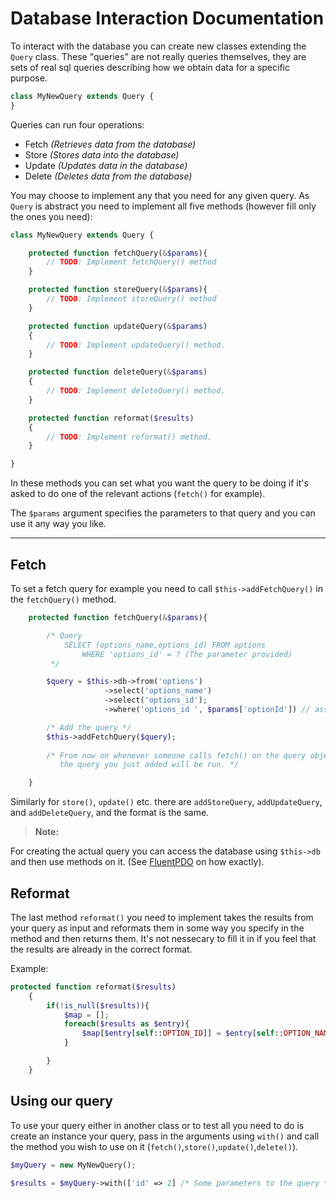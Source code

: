 Database Interaction Documentation
===================


To interact with the database you can create new classes extending the `Query` class. These "queries" are not really queries themselves, they are sets of real sql queries describing how we obtain data for a specific purpose.

```php
class MyNewQuery extends Query {
}
```

Queries can run four operations:
- Fetch  *(Retrieves data from the database)*
- Store  *(Stores data into the database)*
- Update *(Updates data in the database)*
- Delete *(Deletes data from the database)*

You may choose to implement any that you need for any given query. As `Query` is abstract you need to implement all five methods (however fill only the ones you need):

```php
class MyNewQuery extends Query {

	protected function fetchQuery(&$params){
		// TODO: Implement fetchQuery() method
	}

	protected function storeQuery(&$params){
		// TODO: Implement storeQuery() method
	}

	protected function updateQuery(&$params)
    {
        // TODO: Implement updateQuery() method.
    }

    protected function deleteQuery(&$params)
    {
        // TODO: Implement deleteQuery() method.
    }

    protected function reformat($results)
    {
		// TODO: Implement reformat() method.
    }

}
```

In these methods you can set what you want the query to be doing if it's asked to do one of the relevant actions (`fetch()` for example).

The `$params` argument specifies the parameters to that query and you can use it any way you like.



----------


Fetch
-------------

To set a fetch query for example you need to call `$this->addFetchQuery()` in the `fetchQuery()` method.

```php
	protected function fetchQuery(&$params){

	    /* Query
	        SELECT (options_name,options_id) FROM options
	            WHERE 'options_id' = ? (The parameter provided)
	     */

		$query = $this->db->from('options')
					 ->select('options_name')
					 ->select('options_id');
					 ->where('options_id ', $params['optionId']) // assuming whoever calls this passes an optionsId in the params query

		/* Add the query */
		$this->addFetchQuery($query);
		
		/* From now on whenever someone calls fetch() on the query object,
		   the query you just added will be run. */

	}
```


Similarly for `store()`, `update()` etc. there are `addStoreQuery`, `addUpdateQuery`, and `addDeleteQuery`, and the format is the same.



> **Note:**

For creating the actual query you can access the database using `$this->db` and then use methods on it. (See [FluentPDO](http://lichtner.github.io/fluentpdo/) on how exactly).

Reformat
-------------
The last method `reformat()` you need to implement takes the results from your query as input and reformats them in some way you specify in the method and then returns them. It's not nessecary to fill it in if you feel that the results are already in the correct format.

Example:
```php
protected function reformat($results)
    {
    	if(!is_null($results)){
    		$map = [];
    		foreach($results as $entry){
    			$map[$entry[self::OPTION_ID]] = $entry[self::OPTION_NAME];
    		}

    	}
    }
```

Using our query
-----------------

To use your query either in another class or to test all you need to do is create an instance your query, pass in the arguments using `with()` and call the method you wish to use on it (`fetch()`,`store()`,`update()`,`delete()`).

```php
$myQuery = new MyNewQuery();

$results = $myQuery->with(['id' => 2] /* Some parameters to the query */)->fetch();
```
